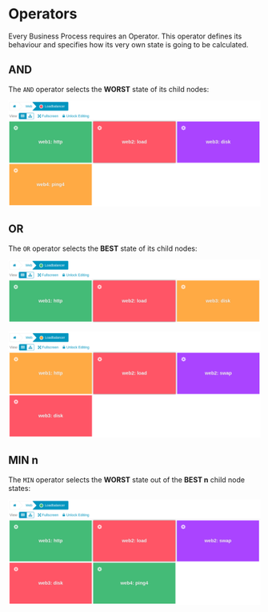 # Operators <a id="operators">

Every Business Process requires an Operator. This operator defines its behaviour and specifies how its very own state is
going to be calculated.

## AND <a id="and-operator">

The `AND` operator selects the **WORST** state of its child nodes:

![And Operator](screenshot/09_operators/0901_and-operator.png)

## OR <a id="or-operator">

The `OR` operator selects the **BEST** state of its child nodes:

![Or Operator](screenshot/09_operators/0902_or-operator.png)

![Or Operator #2](screenshot/09_operators/0903_or-operator-without-ok.png)

## MIN n <a id="min-operator">

The `MIN` operator selects the **WORST** state out of the **BEST n** child node states:

![MIN](screenshot/09_operators/0904_min-operator.png)

